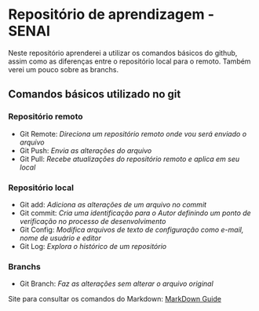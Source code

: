 # Repositório de aprendizagem - SENAI
Neste repositório aprenderei a utilizar os comandos básicos do github, assim como as diferenças entre  o repositório local para o remoto. Também verei um pouco sobre as branchs.

## Comandos básicos utilizado no git
### Repositório remoto
- Git Remote: *Direciona um repositório remoto onde vou será enviado o arquivo*
- Git Push: *Envia as alterações do arquivo*
- Git Pull: *Recebe atualizações do repositório remoto e aplica em seu local*

### Repositório local
- Git add: *Adiciona as alterações de um arquivo no commit*
- Git commit: *Cria uma identificação para o Autor definindo um ponto de verificação no processo de desenvolvimento*
- Git Config: *Modifica arquivos de texto de configuração como e-mail, nome de usuário e  editor*
- Git Log: *Explora o histórico de um repositório*

### Branchs
- Git Branch: *Faz as alterações sem alterar o arquivo original*

Site para consultar os comandos do Markdown: [MarkDown Guide](https://www.markdownguide.org/basic-syntax/#unordered-list-best-practices)